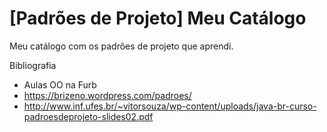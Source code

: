 # [Padrões de Projeto] Meu Catálogo
Meu catálogo com os padrões de projeto que aprendi.

Bibliografia

* Aulas OO na Furb
* https://brizeno.wordpress.com/padroes/
* http://www.inf.ufes.br/~vitorsouza/wp-content/uploads/java-br-curso-padroesdeprojeto-slides02.pdf